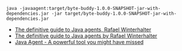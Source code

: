 ```shell
java -javaagent:target/byte-buddy-1.0.0-SNAPSHOT-jar-with-dependencies.jar -jar target/byte-buddy-1.0.0-SNAPSHOT-jar-with-dependencies.jar
```

- [The definitive guide to Java agents, Rafael Winterhalter](https://www.youtube.com/watch?v=cwYkoJWZj_w)
- [The definitive guide to Java agents by Rafael Winterhalter](https://www.youtube.com/watch?v=oflzFGONG08)
- [Java Agent - A powerful tool you might have missed](https://sathiyakugan.medium.com/java-agent-a-powerful-tool-you-might-have-missed-fe6a85884481)
